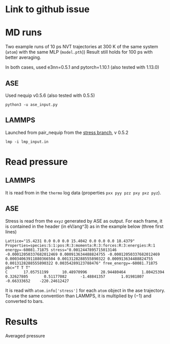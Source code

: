 # Link to github issue

<!-- Add link -->

# MD runs

Two example runs of 10 ps NVT trajectories at 300 K of the same system (`atom`) with the same MLP (`model.pth`))
Result still holds for 100 ps with better averaging.

In both cases, used e3nn=0.5.1 and pytorch=1.10.1 (also tested with 1.13.0)

## ASE

Used nequip v0.5.6 (also tested with 0.5.5)

```
python3 -u ase_input.py
```

## LAMMPS

Launched from pair_nequip from the [stress branch](https://github.com/mir-group/pair_nequip/tree/stress), v 0.5.2
```
lmp -i lmp_input.in
```

# Read pressure


## LAMMPS

It is read from in the `thermo` log data (properties `pxx pyy pzz pxy pxz pyz`).

## ASE
Stress is read from the `exyz` generated by ASE as output.
For each frame, it is contained in the header (in eV/ang^3) as in the example below (three first lines)
```272
Lattice="15.4231 0.0 0.0 0.0 15.4042 0.0 0.0 0.0 18.4379" Properties=species:S:1:pos:R:3:momenta:R:3:forces:R:3:energies:R:1 energy=-60081.71875 stress="0.0012447895715013146 -0.00012050337682012469 0.000913634488824755 -0.00012050337682012469 0.00034063911880366504 0.0013128288555890322 0.000913634488824755 0.0013128288555890322 0.00354289123788476" free_energy=-60081.71875 pbc="T T T"
C       17.05751199      10.48970996      28.94480464       1.80425394       0.32627805       0.51177082      -1.48841357       1.01981807      -0.66333652    -220.24612427
```

It is read with `atom.info['stress']` for each `atom` object in the ase trajectory.
To use the same convention than LAMMPS, it is multiplied by $(-1)$ and converted to bars.

# Results

Averaged pressure 